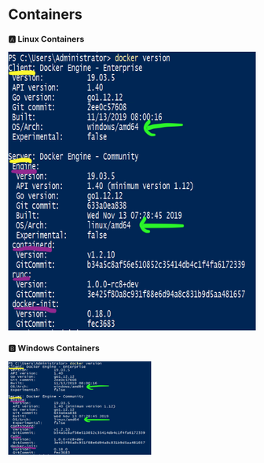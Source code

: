 # Containers

### :a: Linux Containers

<img src="images/docker-linux-engine.png" width="752" height="566"></img>

### :b: Windows Containers

<img src="images/docker-linux-engine.png" width="291" height="190"></img>
